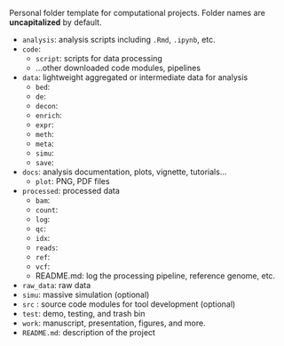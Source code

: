 Personal folder template for computational projects. Folder names are **uncapitalized** by default.

- `analysis`: analysis scripts including `.Rmd`, `.ipynb`, etc.
- `code`:
    - `script`: scripts for data processing
    - ...other downloaded code modules, pipelines
- `data`: lightweight aggregated or intermediate data for analysis
    - `bed`:
    - `de`:
    - `decon`:
    - `enrich`:
    - `expr`:
    - `meth`:
    - `meta`:
    - `simu`:
    - `save`:
- `docs`: analysis documentation, plots, vignette, tutorials...
    - `plot`: PNG, PDF files
- `processed`: processed data
    - `bam`:
    - `count`:
    - `log`:
    - `qc`:
    - `idx`:
    - `reads`:
    - `ref`:
    - `vcf`:
    - README.md: log the processing pipeline, reference genome, etc.
- `raw_data`: raw data
- `simu`: massive simulation (optional)
- `src` : source code modules for tool development (optional)
- `test`: demo, testing, and trash bin
- `work`: manuscript, presentation, figures, and more.
- `README.md`: description of the project

